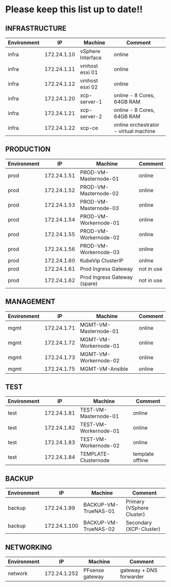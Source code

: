 # Please keep this list up to date!!

## INFRASTRUCTURE

| **Environment** | **IP** | **Machine**          | **Comment**                                    |
|-----------------|--------|----------------------|------------------------------------------------|
| infra           | 172.24.1.10  | vSphere Interface      | online                                         |
| infra           | 172.24.1.11  | vmhost esxi 01         | online                                         |
| infra           | 172.24.1.12  | vmhost esxi 02         | online                                         |
| infra           | 172.24.1.20  | xcp-server-1           | online - 8 Cores, 64GB RAM                     |
| infra           | 172.24.1.21  | xcp-server-2           | online - 8 Cores, 64GB RAM                     |
| infra           | 172.24.1.22  | xcp-ce                 | online orchestrator - virtual machine          |

## PRODUCTION

| **Environment** | **IP**      | **Machine**           | **Comment** |
| --------------- | ----------- | --------------------- | ----------- |
| prod            | 172.24.1.51 | PROD-VM-Masternode-01 | online      |
| prod            | 172.24.1.52 | PROD-VM-Masternode-02 | online      |
| prod            | 172.24.1.53 | PROD-VM-Masternode-03 | online      |
| prod            | 172.24.1.54 | PROD-VM-Workernode-01 | online      |
| prod            | 172.24.1.55 | PROD-VM-Workernode-02 | online      |
| prod            | 172.24.1.56 | PROD-VM-Workernode-03 | online      |
| prod            | 172.24.1.60 | KubeVip ClusterIP     | online      |
| prod            | 172.24.1.61 | Prod Ingress Gateway  | not in use  |
| prod            | 172.24.1.62 | Prod Ingress Gateway (spare)| not in use  |

## MANAGEMENT

| **Environment** | **IP** | **Machine**               | **Comment**                                    |
|-----------------|--------|---------------------------|------------------------------------------------|
| mgmt            | 172.24.1.71  | MGMT-VM-Masternode-01    | online                                         |
| mgmt            | 172.24.1.72  | MGMT-VM-Workernode-01    | online                                         |
| mgmt            | 172.24.1.73  | MGMT-VM-Workernode-02    | online                                         |
| mgmt            | 172.24.1.75  | MGMT-VM-Ansible          | online                                        |

## TEST

| **Environment** | **IP** | **Machine**               | **Comment**                                    |
|-----------------|--------|---------------------------|------------------------------------------------|
| test            | 172.24.1.81  | TEST-VM-Masternode-01    | online                                         |
| test            | 172.24.1.82  | TEST-VM-Workernode-01    | online                                         |
| test            | 172.24.1.83  | TEST-VM-Workernode-02    | online                                         |
| test            | 172.24.1.84  | TEMPLATE-Clusternode     | template offline                               |

## BACKUP

| **Environment** | **IP** | **Machine**               | **Comment**                                    |
|-----------------|--------|---------------------------|------------------------------------------------|
| backup          | 172.24.1.99  | BACKUP-VM-TrueNAS-01      | Primary (VSphere Cluster)                      |
| backup          | 172.24.1.100 | BACKUP-VM-TrueNAS-02      | Secondary (XCP-Cluster)                        |

## NETWORKING

| **Environment** | **IP** | **Machine**               | **Comment**                                    |
|-----------------|--------|---------------------------|------------------------------------------------|
| network         | 172.24.1.252 | PFsense gateway         | gateway + DNS forwarder                        |
